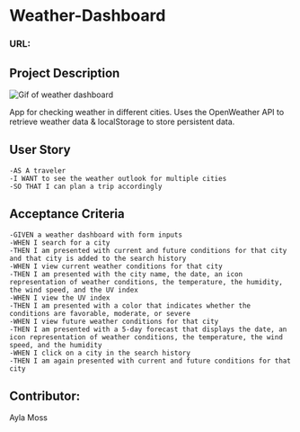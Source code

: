 # Weather-Dashboard

### URL:


## Project Description

![Gif of weather dashboard](assets/images/Weather-Dash.gif)

App for checking weather in different cities. Uses the OpenWeather API to retrieve weather data & localStorage to store persistent data.

## User Story
```
-AS A traveler
-I WANT to see the weather outlook for multiple cities
-SO THAT I can plan a trip accordingly
```

## Acceptance Criteria
```
-GIVEN a weather dashboard with form inputs
-WHEN I search for a city
-THEN I am presented with current and future conditions for that city and that city is added to the search history
-WHEN I view current weather conditions for that city
-THEN I am presented with the city name, the date, an icon representation of weather conditions, the temperature, the humidity, the wind speed, and the UV index
-WHEN I view the UV index
-THEN I am presented with a color that indicates whether the conditions are favorable, moderate, or severe
-WHEN I view future weather conditions for that city
-THEN I am presented with a 5-day forecast that displays the date, an icon representation of weather conditions, the temperature, the wind speed, and the humidity
-WHEN I click on a city in the search history
-THEN I am again presented with current and future conditions for that city
```

## Contributor:
Ayla Moss